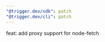 ```yaml
---
"@trigger.dev/sdk": patch
"@trigger.dev/cli": patch
---
```


feat: add proxy support for node-fetch
